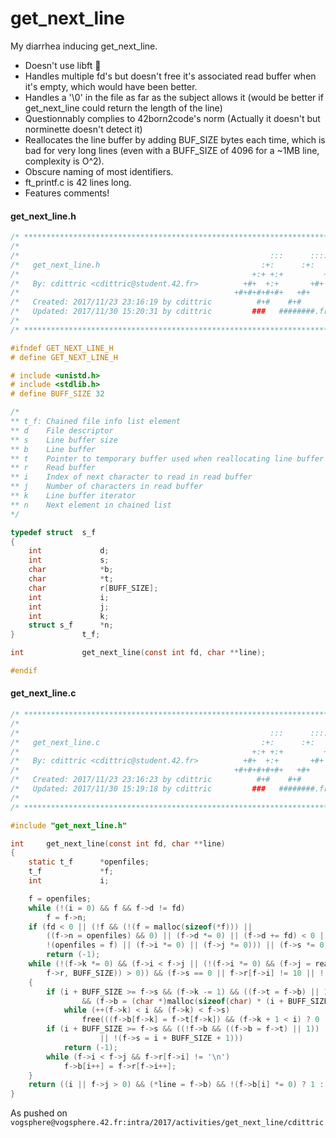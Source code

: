 # get_next_line
My diarrhea inducing get_next_line.

- Doesn't use libft 🙂
- Handles multiple fd's but doesn't free it's associated read buffer when it's empty, which would have been better.
- Handles a '\0' in the file as far as the subject allows it (would be better if get_next_line could return the length of the line)
- Questionnably complies to 42born2code's norm (Actually it doesn't but norminette doesn't detect it)
- Reallocates the line buffer by adding BUF_SIZE bytes each time, which is bad for very long lines (even with a BUFF_SIZE of 4096 for a ~1MB line, complexity is O^2).
- Obscure naming of most identifiers.
- ft_printf.c is 42 lines long.
- Features comments!

#### get_next_line.h
```c
/* ************************************************************************** */
/*                                                                            */
/*                                                        :::      ::::::::   */
/*   get_next_line.h                                    :+:      :+:    :+:   */
/*                                                    +:+ +:+         +:+     */
/*   By: cdittric <cdittric@student.42.fr>          +#+  +:+       +#+        */
/*                                                +#+#+#+#+#+   +#+           */
/*   Created: 2017/11/23 23:16:19 by cdittric          #+#    #+#             */
/*   Updated: 2017/11/30 15:20:31 by cdittric         ###   ########.fr       */
/*                                                                            */
/* ************************************************************************** */

#ifndef GET_NEXT_LINE_H
# define GET_NEXT_LINE_H

# include <unistd.h>
# include <stdlib.h>
# define BUFF_SIZE 32

/*
** t_f: Chained file info list element
** d	File descriptor
** s	Line buffer size
** b	Line buffer
** t	Pointer to temporary buffer used when reallocating line buffer
** r	Read buffer
** i	Index of next character to read in read buffer
** j 	Number of characters in read buffer
** k	Line buffer iterator
** n	Next element in chained list
*/

typedef struct	s_f
{
	int				d;
	int				s;
	char			*b;
	char			*t;
	char			r[BUFF_SIZE];
	int				i;
	int				j;
	int				k;
	struct s_f		*n;
}				t_f;

int				get_next_line(const int fd, char **line);

#endif
```

#### get_next_line.c
```c
/* ************************************************************************** */
/*                                                                            */
/*                                                        :::      ::::::::   */
/*   get_next_line.c                                    :+:      :+:    :+:   */
/*                                                    +:+ +:+         +:+     */
/*   By: cdittric <cdittric@student.42.fr>          +#+  +:+       +#+        */
/*                                                +#+#+#+#+#+   +#+           */
/*   Created: 2017/11/23 23:16:23 by cdittric          #+#    #+#             */
/*   Updated: 2017/11/30 15:19:18 by cdittric         ###   ########.fr       */
/*                                                                            */
/* ************************************************************************** */

#include "get_next_line.h"

int		get_next_line(const int fd, char **line)
{
	static t_f		*openfiles;
	t_f				*f;
	int				i;

	f = openfiles;
	while (!(i = 0) && f && f->d != fd)
		f = f->n;
	if (fd < 0 || (!f && (!(f = malloc(sizeof(*f))) ||
		((f->n = openfiles) && 0) || (f->d *= 0) || (f->d += fd) < 0 ||
		!(openfiles = f) || (f->i *= 0) || (f->j *= 0))) || (f->s *= 0))
		return (-1);
	while (!(f->k *= 0) && (f->i < f->j || (!(f->i *= 0) && (f->j = read(fd,
		f->r, BUFF_SIZE)) > 0)) && (f->s == 0 || f->r[f->i] != 10 || !(++f->i)))
	{
		if (i + BUFF_SIZE >= f->s && (f->k -= 1) && ((f->t = f->b) || 1)
				&& (f->b = (char *)malloc(sizeof(char) * (i + BUFF_SIZE + 1))))
			while (++(f->k) < i && (f->k) < f->s)
				free(((f->b[f->k] = f->t[f->k]) && (f->k + 1 < i) ? 0 : f->t));
		if (i + BUFF_SIZE >= f->s && ((!f->b && ((f->b = f->t) || 1))
					|| !(f->s = i + BUFF_SIZE + 1)))
			return (-1);
		while (f->i < f->j && f->r[f->i] != '\n')
			f->b[i++] = f->r[f->i++];
	}
	return ((i || f->j > 0) && (*line = f->b) && !(f->b[i] *= 0) ? 1 : f->j);
}
```

As pushed on `vogsphere@vogsphere.42.fr:intra/2017/activities/get_next_line/cdittric`
